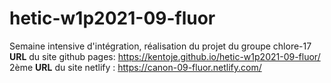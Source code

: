 # hetic-w1p2021-09-fluor
Semaine intensive d'intégration, réalisation du projet du groupe chlore-17
**URL** du site github pages: https://kentoje.github.io/hetic-w1p2021-09-fluor/
2ème **URL** du site netlify : https://canon-09-fluor.netlify.com/


